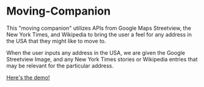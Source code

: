 # Moving-Companion

This "moving companion" utilizes APIs from Google Maps Streetview, the New York Times, and Wikipedia to bring the user a feel for any address in the USA that they might like to move to.

When the user inputs any address in the USA, we are given the Google Streetview Image, and any New York Times stories or Wikipedia entries that may be relevant for the particular address.

[Here's the demo!](https://4mber.github.io/Moving-Companion/)
